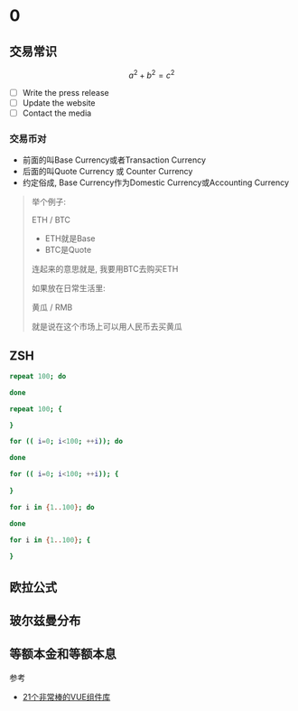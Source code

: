 # 0



## 交易常识
$$
a ^ 2 + b ^ 2 = c ^ 2
$$

- [ ] Write the press release
- [ ] Update the website
- [ ] Contact the media

### 交易币对

- 前面的叫Base Currency或者Transaction Currency
- 后面的叫Quote Currency 或 Counter Currency
- 约定俗成, Base Currency作为Domestic Currency或Accounting Currency

> 举个例子:
>
> ETH / BTC
>
> - ETH就是Base
> - BTC是Quote
>
> 连起来的意思就是, 我要用BTC去购买ETH
>
> 如果放在日常生活里:
>
> 黄瓜 / RMB
>
> 就是说在这个市场上可以用人民币去买黄瓜

## ZSH

```zsh
repeat 100; do

done

repeat 100; {

}

for (( i=0; i<100; ++i)); do

done

for (( i=0; i<100; ++i)); {
    
}

for i in {1..100}; do

done

for i in {1..100}; {
    
}
```



## 欧拉公式

## 玻尔兹曼分布

## 等额本金和等额本息

参考

- [21个非常棒的VUE组件库](https://zhuanlan.zhihu.com/p/38614981)
